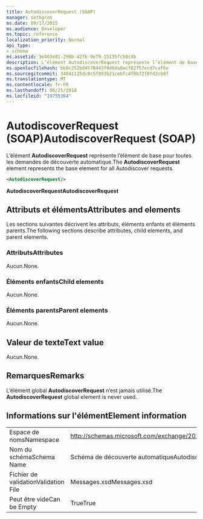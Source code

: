 ```yaml
---
title: AutodiscoverRequest (SOAP)
manager: sethgros
ms.date: 09/17/2015
ms.audience: Developer
ms.topic: reference
localization_priority: Normal
api_type:
- schema
ms.assetid: 3e403e81-290b-42f6-9e79-15135fc58c4b
description: L’élément AutodiscoverRequest représente l’élément de base pour toutes les demandes de découverte automatique.
ms.openlocfilehash: bb8c252b84578443f0d6da0acf02f57ecd7caf6e
ms.sourcegitcommit: 34041125dc8c5f993b21cebfc4f8b72f0fd2cb6f
ms.translationtype: MT
ms.contentlocale: fr-FR
ms.lasthandoff: 06/25/2018
ms.locfileid: "19755364"
---
```

# <a name="autodiscoverrequest-soap"></a><span data-ttu-id="63ed3-103">AutodiscoverRequest (SOAP)</span><span class="sxs-lookup"><span data-stu-id="63ed3-103">AutodiscoverRequest (SOAP)</span></span>

<span data-ttu-id="63ed3-104">L’élément **AutodiscoverRequest** représente l’élément de base pour toutes les demandes de découverte automatique.</span><span class="sxs-lookup"><span data-stu-id="63ed3-104">The **AutodiscoverRequest** element represents the base element for all Autodiscover requests.</span></span> 
  
```XML
<AutodiscoverRequest/>
```

 <span data-ttu-id="63ed3-105">**AutodiscoverRequest**</span><span class="sxs-lookup"><span data-stu-id="63ed3-105">**AutodiscoverRequest**</span></span>
## <a name="attributes-and-elements"></a><span data-ttu-id="63ed3-106">Attributs et éléments</span><span class="sxs-lookup"><span data-stu-id="63ed3-106">Attributes and elements</span></span>

<span data-ttu-id="63ed3-107">Les sections suivantes décrivent les attributs, éléments enfants et éléments parents.</span><span class="sxs-lookup"><span data-stu-id="63ed3-107">The following sections describe attributes, child elements, and parent elements.</span></span>
  
### <a name="attributes"></a><span data-ttu-id="63ed3-108">Attributs</span><span class="sxs-lookup"><span data-stu-id="63ed3-108">Attributes</span></span>

<span data-ttu-id="63ed3-109">Aucun.</span><span class="sxs-lookup"><span data-stu-id="63ed3-109">None.</span></span>
  
### <a name="child-elements"></a><span data-ttu-id="63ed3-110">Éléments enfants</span><span class="sxs-lookup"><span data-stu-id="63ed3-110">Child elements</span></span>

<span data-ttu-id="63ed3-111">Aucun.</span><span class="sxs-lookup"><span data-stu-id="63ed3-111">None.</span></span>
  
### <a name="parent-elements"></a><span data-ttu-id="63ed3-112">Éléments parents</span><span class="sxs-lookup"><span data-stu-id="63ed3-112">Parent elements</span></span>

<span data-ttu-id="63ed3-113">Aucun.</span><span class="sxs-lookup"><span data-stu-id="63ed3-113">None.</span></span>
  
## <a name="text-value"></a><span data-ttu-id="63ed3-114">Valeur de texte</span><span class="sxs-lookup"><span data-stu-id="63ed3-114">Text value</span></span>

<span data-ttu-id="63ed3-115">Aucun.</span><span class="sxs-lookup"><span data-stu-id="63ed3-115">None.</span></span>
  
## <a name="remarks"></a><span data-ttu-id="63ed3-116">Remarques</span><span class="sxs-lookup"><span data-stu-id="63ed3-116">Remarks</span></span>

<span data-ttu-id="63ed3-117">L’élément global **AutodiscoverRequest** n’est jamais utilisé.</span><span class="sxs-lookup"><span data-stu-id="63ed3-117">The **AutodiscoverRequest** global element is never used.</span></span> 
  
## <a name="element-information"></a><span data-ttu-id="63ed3-118">Informations sur l'élément</span><span class="sxs-lookup"><span data-stu-id="63ed3-118">Element information</span></span>

|||
|:-----|:-----|
|<span data-ttu-id="63ed3-119">Espace de noms</span><span class="sxs-lookup"><span data-stu-id="63ed3-119">Namespace</span></span>  <br/> |http://schemas.microsoft.com/exchange/2010/Autodiscover  <br/> |
|<span data-ttu-id="63ed3-120">Nom du schéma</span><span class="sxs-lookup"><span data-stu-id="63ed3-120">Schema Name</span></span>  <br/> |<span data-ttu-id="63ed3-121">Schéma de découverte automatique</span><span class="sxs-lookup"><span data-stu-id="63ed3-121">Autodiscover schema</span></span>  <br/> |
|<span data-ttu-id="63ed3-122">Fichier de validation</span><span class="sxs-lookup"><span data-stu-id="63ed3-122">Validation File</span></span>  <br/> |<span data-ttu-id="63ed3-123">Messages.xsd</span><span class="sxs-lookup"><span data-stu-id="63ed3-123">Messages.xsd</span></span>  <br/> |
|<span data-ttu-id="63ed3-124">Peut être vide</span><span class="sxs-lookup"><span data-stu-id="63ed3-124">Can be Empty</span></span>  <br/> |<span data-ttu-id="63ed3-125">True</span><span class="sxs-lookup"><span data-stu-id="63ed3-125">True</span></span>  <br/> |
   


